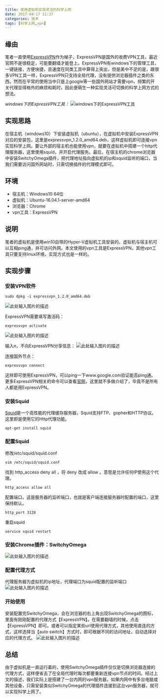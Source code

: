 ```yaml
---
title: 使用虚拟机实现灵活的科学上网
date: 2017-04-17 11:37
categories: 技术
tags: [科学上网,vpn] 
---
```


## 缘由
笔者一直使用[ExpressVPN][1]作为梯子，ExpressVPN是国外的收费VPN工具，最近官网不是很稳定，可能要翻墙才能登上。ExpressVPN有windows下的管理工具，一键链接，方便快捷，且速度在同类工具中算得上突出，但是美中不足的是，跟很多VPN工具一样，ExpressVPN只支持全局代理，没有提供浏览器插件之类的东西。然而在平常的使用当中只是上google等一些国外网站才需要vpn，频繁的开关代理显得格外的麻烦和耗时，因此便萌生一种实现灵活可切换的科学上网方式的想法。

*windows下的ExpressVPN工具：*
![windows下的ExpressVPN工具][2]

## 实现思路
在宿主机（windows10）下安装虚拟机（ubuntu），在虚拟机中安装ExpressVPN对应的安装包，这里是expressvpn_1.2.0_amd64.deb，这样虚拟机即可连接vpn实现科学上网。要让外部的宿主机也能使用vpn，就要在虚拟机中搭建一个http代理服务器，这里使用squid，并开启代理服务。最后，在宿主机的chrome浏览器中安装SwitchyOmega插件，把代理地址指向虚拟机的ip和squid监听的端口，当我们需要访问国外网站时，只需切换插件的代理模式即可。

## 环境
- 宿主机：Windows10 64位
- 虚拟机：Ubuntu-16.04.1-server-amd64
- 浏览器：Chrome
- vpn工具：ExpressVPN

## 说明
笔者的虚拟机是使用win10自带的Hyper-V虚拟机工具安装的，虚拟机与宿主机可以互相ping通，并可访问外网。本文使用的vpn工具是ExpressVPN，其他vpn工具只要支持linux环境，实现方式也是一样的。

## 实现步骤

### 安装VPN软件
```
sudo dpkg -i expressvpn_1.2.0_amd64.deb
```
![此处输入图片的描述][3]

ExpressVPN需要填写激活码：
```
expressvpn activate
```
![此处输入图片的描述][4]

输入n，不向ExpressVPN分享信息：
![此处输入图片的描述][5]

连接国外节点：
```
expressvpn connect
```

这样即可使用ExpressVPN，可以ping一下www.google.com验证能否ping通。更多ExpressVPN相关的命令可以查看[官网][6]，这里就不多做介绍了，毕竟不是所有人都是用ExpressVPN。

### 安装Squid
[Squid][7]是一个高性能的代理缓存服务器，Squid支持FTP、gopher和HTTP协议。这里即是使用它的Http代理功能。

```
apt-get install squid
```

### 配置Squid
修改/etc/squid/squid.conf
```
vim /etc/squid/squid.conf
```

找到 http_access deny all ，将 deny 改成 allow 。意思是允许任何IP使用这个代理。
```
http_access allow all
```

配置端口，这是服务器的监听端口，也就是客户端连接服务器时配置的端口，这里保持默认。
```
http_port 3128
```

重启squid
```
service squid restart
```

### 安装Chrome插件：SwitchyOmega

![此处输入图片的描述][8]

### 配置代理方式

代理服务器为虚拟机的ip地址，代理端口为squid配置的监听端口
![此处输入图片的描述][9]

### 开始使用
安装配置完SwitchyOmega，会在浏览器的右上角出现SwitchyOmega的图标，里面有刚刚配置的代理方式【ExpressVPN】。在需要翻墙的时候，点击【ExpressVPN】即可。或者可以指定某些url使用代理方式，其他使用直连的方式，这样选择当【auto switch】方式时，即可根据不同的访问地址，自动选择对应的代理方式。
![此处输入图片的描述][10]

## 总结
由于虚拟机是一直运行着的，使用SwitchyOmega插件仅仅是切换浏览器连接的代理方式，这样便省去了在全局代理时每次都要重新连接vpn节点的时间。经过上文的描述，我们实际上是搭建了一台内网的vpn服务器，如果内网中有多台电脑或其他设备，只需安装类似SwitchyOmega的代理插件连接到这台vpn服务器，就可以实现科学上网了。


  [1]: https://www.expressvpn.com/
  [2]: http://ww4.sinaimg.cn/large/698f7fe7gy1fepfqray3pj20am0go75q.jpg
  [3]: https://2y0ge4lrxiko1n2r1be9ibxk-wpengine.netdna-ssl.com/wp-content/uploads/2016/03/installer-command.png
  [4]: https://2y0ge4lrxiko1n2r1be9ibxk-wpengine.netdna-ssl.com/wp-content/uploads/2016/03/activate-expressvpn.png
  [5]: https://2y0ge4lrxiko1n2r1be9ibxk-wpengine.netdna-ssl.com/wp-content/uploads/2016/03/sharing-information.png
  [6]: www.expressvpn.com
  [7]: http://baike.baidu.com/link?url=Zxt1x4-IkZNBUndGuz6gMDqSZM3REYRHdwk-6zd5rQn8XggYMCIuAvwqGWLBAQhOVOqKsf9ZsjfPGMGyzaB3sq
  [8]: http://ww4.sinaimg.cn/large/698f7fe7gy1fepfqrf9rmj20mx05a3ym.jpg
  [9]: http://ww4.sinaimg.cn/large/698f7fe7gy1fepfqrl54yj218g0leab5.jpg
  [10]: http://ww4.sinaimg.cn/large/698f7fe7gy1fepfqscytzj204o05ta9y.jpg